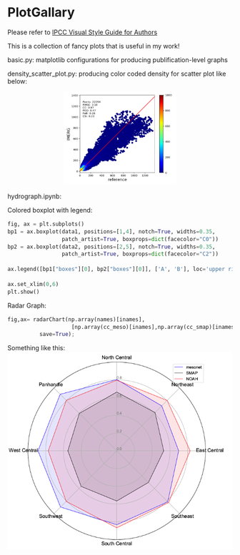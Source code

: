 # PlotGallary


Please refer to [IPCC Visual Style Guide for Authors](https://www.ipcc.ch/site/assets/uploads/2019/04/IPCC-visual-style-guide.pdf)

This is a collection of fancy plots that is useful in my work!

basic.py: matplotlib configurations for producing publification-level graphs

density_scatter_plot.py: producing color coded density for scatter plot like below:

<p align="center"><img src="gallary/density_scatter_demo.png" width="50%">

hydrograph.ipynb:


Colored boxplot with legend:
```python
fig, ax = plt.subplots()
bp1 = ax.boxplot(data1, positions=[1,4], notch=True, widths=0.35,
                 patch_artist=True, boxprops=dict(facecolor="C0"))
bp2 = ax.boxplot(data2, positions=[2,5], notch=True, widths=0.35,
                 patch_artist=True, boxprops=dict(facecolor="C2"))

ax.legend([bp1["boxes"][0], bp2["boxes"][0]], ['A', 'B'], loc='upper right')

ax.set_xlim(0,6)
plt.show()
```

Radar Graph:
```python
fig,ax= radarChart(np.array(names)[inames],
                    [np.array(cc_meso)[inames],np.array(cc_smap)[inames],np.array(cc_noah)[inames]],
          save=True);
```

Something like this:
<img src="gallary/radar-demo.png">
